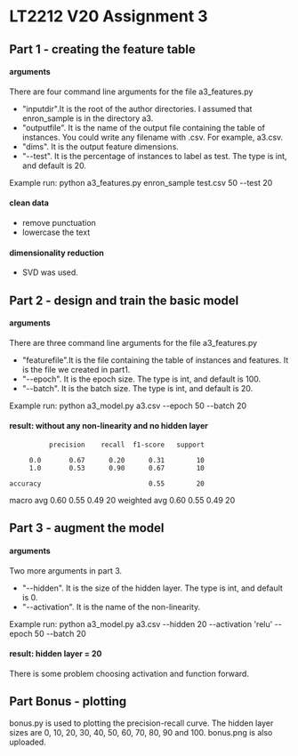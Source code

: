 # LT2212 V20 Assignment 3
## Part 1 - creating the feature table
#### arguments
There are four command line arguments for the file a3_features.py
- "inputdir".It is the root of the author directories. I assumed that enron_sample is in the directory a3.
- "outputfile". It is the name of the output file containing the table of instances. You could write any filename with .csv. For example, a3.csv.
- "dims". It is the output feature dimensions.
- "--test". It is the percentage of instances to label as test. The type is int, and default is 20.

Example run: python a3_features.py enron_sample test.csv 50 --test 20
#### clean data
- remove punctuation
- lowercase the text
#### dimensionality reduction
- SVD was used.
## Part 2 - design and train the basic model
#### arguments
There are three command line arguments for the file a3_features.py
- "featurefile".It is the file containing the table of instances and features. It is the file we created in part1.
- "--epoch". It is the epoch size. The type is int, and default is 100.
- "--batch". It is the batch size. The type is int, and default is 20.

Example run: python a3_model.py a3.csv --epoch 50 --batch 20
#### result: without any non-linearity and no hidden layer
              precision    recall  f1-score   support

         0.0       0.67      0.20      0.31        10
         1.0       0.53      0.90      0.67        10

    accuracy                           0.55        20
   macro avg       0.60      0.55      0.49        20
weighted avg       0.60      0.55      0.49        20
## Part 3 - augment the model
#### arguments
Two more arguments in part 3.
- "--hidden". It is the size of the hidden layer. The type is int, and default is 0.
- "--activation". It is the name of the non-linearity.

Example run: python a3_model.py a3.csv --hidden 20 --activation 'relu' --epoch 50 --batch 20
#### result: hidden layer = 20
There is some problem choosing activation and function forward.
## Part Bonus - plotting
bonus.py is used to plotting the precision-recall curve.
The hidden layer sizes are 0, 10, 20, 30, 40, 50, 60, 70, 80, 90 and 100.
bonus.png is also uploaded.
